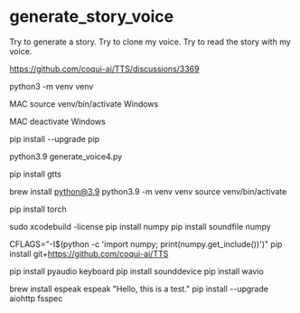 # generate_story_voice

Try to generate a story.
Try to clone my voice.
Try to read the story with my voice.

<!-- Documentation -->
https://github.com/coqui-ai/TTS/discussions/3369


python3 -m venv venv

<!-- to activate the test environment -->

MAC
source venv/bin/activate
Windows

<!-- To go out the test environment -->
MAC
deactivate
Windows

pip install --upgrade pip

python3.9 generate_voice4.py

<!-- For generate_voice.py -->
pip install gtts

<!-- this version need to have a specific python version 3.9 due to TTS -->
brew install python@3.9
python3.9 -m venv venv
source venv/bin/activate

<!-- For generate_voice2.py -->
pip install torch

<!-- Need to give the accord for the licene Xcode (MAC) -->
sudo xcodebuild -license
pip install numpy
pip install soundfile numpy

CFLAGS="-I$(python -c 'import numpy; print(numpy.get_include())')" pip install git+https://github.com/coqui-ai/TTS


<!-- For record_voice.py -->
pip install pyaudio keyboard
pip install sounddevice
pip install wavio

<!-- For generate_voice3.py -->
brew install espeak
espeak "Hello, this is a test."
pip install --upgrade aiohttp fsspec